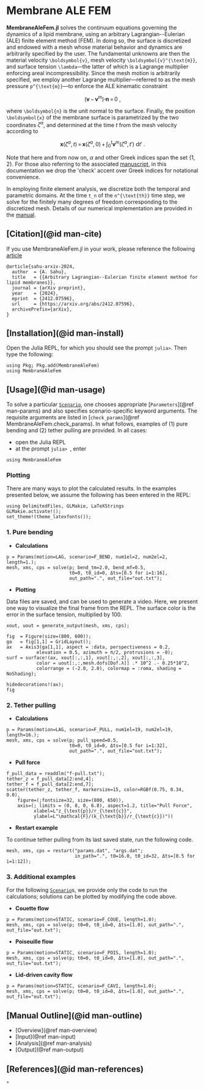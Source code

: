 # Membrane ALE FEM

**MembraneAleFem.jl** solves the continuum equations governing the dynamics of a
lipid membrane, using an arbitrary Lagrangian--Eulerian (ALE) finite element
method (FEM).
In doing so, the surface is discretized and endowed with a mesh whose material
behavior and dynamics are arbitrarily specified by the user.
The fundamental unknowns are then the material velocity ``\boldsymbol{v}``, mesh
velocity ``\boldsymbol{v}^{\text{m}}``, and surface tension ``\lambda``—the
latter of which is a Lagrange multiplier enforcing areal incompressibility.
Since the mesh motion is arbitrarily specified, we employ another Lagrange
multiplier—referred to as the mesh pressure ``p^{\text{m}}``—to enforce the ALE
kinematic constraint
```math
\big(
	\boldsymbol{v}
	\, - \, \boldsymbol{v}^{\text{m}}
\big) \boldsymbol{\cdot} \boldsymbol{n}
\, = \, 0
~,
```
where ``\boldsymbol{n}`` is the unit normal to the surface.
Finally, the position ``\boldsymbol{x}`` of the membrane surface is parametrized
by the two coordinates $\zeta^\alpha$, and determined at the time $t$ from the
mesh velocity according to
```math
\boldsymbol{x} (\zeta^\alpha, t)
\, = \, \boldsymbol{x} (\zeta^\alpha, 0)
\, + \, \int_0^t \boldsymbol{v}^{\text{m}} (\zeta^\alpha, t') ~ \text{d} t'
~.
```
Note that here and from now on, $\alpha$ and other Greek indices span the set
{1, 2}.
For those also referring to the associated
[manuscript](https://arxiv.org/pdf/2412.07596),
in this documentation we drop the 'check' accent over Greek indices for
notational convenience.

In employing finite element analysis, we discretize both the temporal and
parametric domains.
At the time ``t_n`` of the ``n^{\text{th}}`` time step, we solve for the
finitely many degrees of freedom corresponding to the discretized mesh.
Details of our numerical implementation are provided in the
[manual](man/overview.md).



## [Citation](@id man-cite)

If you use MembraneAleFem.jl in your work, please reference the following
[article](https://arxiv.org/pdf/2412.07596)

```code
@article{sahu-arxiv-2024,
  author  = {A. Sahu},
  title   = {{Arbitrary Lagrangian--Eulerian finite element method for lipid membranes}},
  journal = {arXiv preprint},
  year    = {2024},
  eprint  = {2412.07596},
  url     = {https://arxiv.org/abs/2412.07596},
  archivePrefix={arXiv},
}
```



## [Installation](@id man-install)

Open the Julia REPL, for which you should see the prompt `julia>`.
Then type the following:
```code
using Pkg; Pkg.add(MembraneAleFem)
using MembraneAleFem
```



## [Usage](@id man-usage)

To solve a particular [`Scenario`](@ref), one chooses appropriate
[`Parameters`](@ref man-params) and also specifies scenario-specific keyword
arguments.
The requisite arguments are listed in
[`check_params`](@ref MembraneAleFem.check_params).
In what follows, examples of (1) pure bending and (2) tether pulling are
provided.
In all cases:

- open the Julia REPL
- at the prompt `julia> `, enter
```
using MembraneAleFem
```

### Plotting

There are many ways to plot the calculated results.
In the examples presented below, we assume the following has been entered in the
REPL:

```code
using DelimitedFiles, GLMakie, LaTeXStrings
GLMakie.activate!();
set_theme!(theme_latexfonts());
```


### 1. Pure bending

- **Calculations**

```code
p = Params(motion=LAG, scenario=F_BEND, num1el=2, num2el=2, length=1.);
mesh, xms, cps = solve(p; bend_tm=2.0, bend_mf=0.5,
                       t0=0, t0_id=0, Δts=[0.5 for i=1:16],
                       out_path=".", out_file="out.txt");
```


- **Plotting**

Data files are saved, and can be used to generate a video.
Here, we present one way to visualize the final frame from the REPL.
The surface color is the error in the surface tension, multiplied by 100.

```code
xout, uout = generate_output(mesh, xms, cps);

fig  = Figure(size=(800, 600));
ga   = fig[1,1] = GridLayout();
ax   = Axis3(ga[1,1], aspect = :data, perspectiveness = 0.2,
           elevation = 0.5, azimuth = π/2, protrusions = -0);
surf = surface!(ax, xout[:,:,1], xout[:,:,2], xout[:,:,3],
           color = uout[:,:,mesh.dofs[Dof.λ]] .* 10^2 .- 0.25*10^2,
           colorrange = (-2.0, 2.0), colormap = :roma, shading = NoShading);

hidedecorations!(ax);
fig
```



### 2. Tether pulling

- **Calculations**

```code
p = Params(motion=LAG, scenario=F_PULL, num1el=19, num2el=19, length=16.);
mesh, xms, cps = solve(p; pull_speed=0.5,
                       t0=0, t0_id=0, Δts=[0.5 for i=1:32],
                       out_path=".", out_file="out.txt");
```


- **Pull force**

```code
f_pull_data = readdlm("f-pull.txt");
tether_z = f_pull_data[2:end,4];
tether_f = f_pull_data[2:end,7];
scatter(tether_z, tether_f, markersize=15, color=RGBf(0.75, 0.34, 0.0),
    figure=(;fontsize=32, size=(800, 650)),
    axis=(; limits = (0, 8, 0, 6.8), aspect=1.2, title="Pull Force",
          xlabel=L"z_{\text{p}}/r_{\text{c}}",
          ylabel=L"\mathcal{F}/(k_{\text{b}}/r_{\text{c}})"))
```



- **Restart example**

To continue tether pulling from its last saved state, run the following code.

```code
mesh, xms, cps = restart("params.dat", "args.dat";
                         in_path=".", t0=16.0, t0_id=32, Δts=[0.5 for i=1:12]);
```


### 3. Additional examples

For the following [`Scenario`](@ref)s, we provide only the code to run the
calculations; solutions can be plotted by modifying the code above.


- **Couette flow**

```code
p = Params(motion=STATIC, scenario=F_COUE, length=1.0);
mesh, xms, cps = solve(p; t0=0, t0_id=0, Δts=[1.0], out_path=".", out_file="out.txt");
```


- **Poiseuille flow**

```code
p = Params(motion=STATIC, scenario=F_POIS, length=1.0);
mesh, xms, cps = solve(p; t0=0, t0_id=0, Δts=[1.0], out_path=".", out_file="out.txt");
```


- **Lid-driven cavity flow**

```code
p = Params(motion=STATIC, scenario=F_CAVI, length=1.0);
mesh, xms, cps = solve(p; t0=0, t0_id=0, Δts=[1.0], out_path=".", out_file="out.txt");
```



## [Manual Outline](@id man-outline)

- [Overview](@ref man-overview)
- [Input](@ref man-input)
- [Analysis](@ref man-analysis)
- [Output](@ref man-output)



## [References](@id man-references)

```@bibliography
*
```



